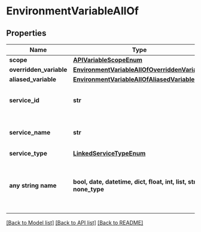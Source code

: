 # EnvironmentVariableAllOf


## Properties
Name | Type | Description | Notes
------------ | ------------- | ------------- | -------------
**scope** | [**APIVariableScopeEnum**](APIVariableScopeEnum.md) |  | 
**overridden_variable** | [**EnvironmentVariableAllOfOverriddenVariable**](EnvironmentVariableAllOfOverriddenVariable.md) |  | [optional] 
**aliased_variable** | [**EnvironmentVariableAllOfAliasedVariable**](EnvironmentVariableAllOfAliasedVariable.md) |  | [optional] 
**service_id** | **str** | present only for &#x60;BUILT_IN&#x60; variable | [optional] 
**service_name** | **str** | present only for &#x60;BUILT_IN&#x60; variable | [optional] 
**service_type** | [**LinkedServiceTypeEnum**](LinkedServiceTypeEnum.md) |  | [optional] 
**any string name** | **bool, date, datetime, dict, float, int, list, str, none_type** | any string name can be used but the value must be the correct type | [optional]

[[Back to Model list]](../README.md#documentation-for-models) [[Back to API list]](../README.md#documentation-for-api-endpoints) [[Back to README]](../README.md)


